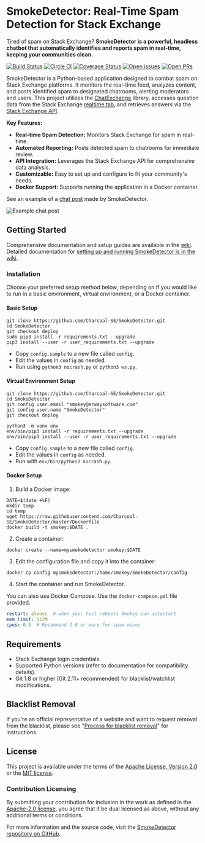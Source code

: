 # SmokeDetector: Real-Time Spam Detection for Stack Exchange

Tired of spam on Stack Exchange? **SmokeDetector is a powerful, headless chatbot that automatically identifies and reports spam in real-time, keeping your communities clean.**

[![Build Status](https://github.com/Charcoal-SE/SmokeDetector/actions/workflows/build.yml/badge.svg?query=branch%3Amaster)](https://github.com/Charcoal-SE/SmokeDetector/actions/workflows/build.yml?query=branch%3Amaster)
[![Circle CI](https://circleci.com/gh/Charcoal-SE/SmokeDetector.svg?style=shield)](https://circleci.com/gh/Charcoal-SE/SmokeDetector)
[![Coverage Status](https://coveralls.io/repos/github/Charcoal-SE/SmokeDetector/badge.svg?branch=master)](https://coveralls.io/github/Charcoal-SE/SmokeDetector?branch=master)
[![Open issues](https://img.shields.io/github/issues/Charcoal-SE/SmokeDetector.svg)](https://github.com/Charcoal-SE/SmokeDetector/issues)
[![Open PRs](https://img.shields.io/github/issues-pr/Charcoal-SE/SmokeDetector.svg)](https://github.com/Charcoal-SE/SmokeDetector/pulls)

SmokeDetector is a Python-based application designed to combat spam on Stack Exchange platforms. It monitors the real-time feed, analyzes content, and posts identified spam to designated chatrooms, alerting moderators and users. This project utilizes the [ChatExchange](https://github.com/Manishearth/ChatExchange) library, accesses question data from the Stack Exchange [realtime tab](https://stackexchange.com/questions?tab=realtime), and retrieves answers via the [Stack Exchange API](https://api.stackexchange.com/).

**Key Features:**

*   **Real-time Spam Detection:** Monitors Stack Exchange for spam in real-time.
*   **Automated Reporting:** Posts detected spam to chatrooms for immediate review.
*   **API Integration:** Leverages the Stack Exchange API for comprehensive data analysis.
*   **Customizable:** Easy to set up and configure to fit your community's needs.
*   **Docker Support**: Supports running the application in a Docker container.

See an example of a [chat post](https://chat.stackexchange.com/transcript/message/43579469) made by SmokeDetector.

![Example chat post](https://i.sstatic.net/oLyfb.png)

## Getting Started

Comprehensive documentation and setup guides are available in the [wiki](https://charcoal-se.org/smokey). Detailed documentation for [setting up and running SmokeDetector is in the wiki](https://charcoal-se.org/smokey/Set-Up-and-Run-SmokeDetector).

### Installation

Choose your preferred setup method below, depending on if you would like to run in a basic environment, virtual environment, or a Docker container.

#### Basic Setup

```shell
git clone https://github.com/Charcoal-SE/SmokeDetector.git
cd SmokeDetector
git checkout deploy
sudo pip3 install -r requirements.txt --upgrade
pip3 install --user -r user_requirements.txt --upgrade
```

*   Copy `config.sample` to a new file called `config`.
*   Edit the values in `config` as needed.
*   Run using `python3 nocrash.py` or `python3 ws.py`.

#### Virtual Environment Setup

```shell
git clone https://github.com/Charcoal-SE/SmokeDetector.git
cd SmokeDetector
git config user.email "smokey@erwaysoftware.com"
git config user.name "SmokeDetector"
git checkout deploy

python3 -m venv env
env/bin/pip3 install -r requirements.txt --upgrade
env/bin/pip3 install --user -r user_requirements.txt --upgrade
```

*   Copy `config.sample` to a new file called `config`.
*   Edit the values in `config` as needed.
*   Run with `env/bin/python3 nocrash.py`.

#### Docker Setup

1.  Build a Docker image:

```shell
DATE=$(date +%F)
mkdir temp
cd temp
wget https://raw.githubusercontent.com/Charcoal-SE/SmokeDetector/master/Dockerfile
docker build -t smokey:$DATE .
```

2.  Create a container:

```shell
docker create --name=mysmokedetector smokey:$DATE
```

3.  Edit the configuration file and copy it into the container:

```shell
docker cp config mysmokedetector:/home/smokey/SmokeDetector/config
```

4.  Start the container and run SmokeDetector.

You can also use Docker Compose.  Use the `docker-compose.yml` file provided.

```yaml
restart: always  # when your host reboots Smokey can autostart
mem_limit: 512M
cpus: 0.5  # Recommend 2.0 or more for spam waves
```

## Requirements

*   Stack Exchange login credentials.
*   Supported Python versions (refer to documentation for compatibility details).
*   Git 1.8 or higher (Git 2.11+ recommended) for blacklist/watchlist modifications.

## Blacklist Removal

If you're an official representative of a website and want to request removal from the blacklist, please see "[Process for blacklist removal](https://charcoal-se.org/smokey/Process-for-blacklist-removal)" for instructions.

## License

This project is available under the terms of the [Apache License, Version 2.0](https://www.apache.org/licenses/LICENSE-2.0) or the [MIT license](https://opensource.org/licenses/MIT).

### Contribution Licensing

By submitting your contribution for inclusion in the work
as defined in the [Apache-2.0 license](https://www.apache.org/licenses/LICENSE-2.0),
you agree that it be dual licensed as above,
without any additional terms or conditions.

For more information and the source code, visit the [SmokeDetector repository on GitHub](https://github.com/Charcoal-SE/SmokeDetector).